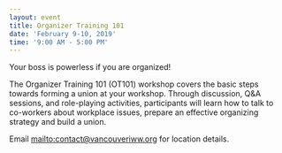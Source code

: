 ```yaml
---
layout: event
title: Organizer Training 101
date: 'February 9-10, 2019'
time: '9:00 AM - 5:00 PM'
---
```


Your boss is powerless if you are organized!

The Organizer Training 101 (OT101) workshop covers the basic steps towards forming a union at your workshop. Through discussion, Q&A sessions, and role-playing activities, participants will learn how to talk to co-workers about workplace issues, prepare an effective organizing strategy and build a union.

Email <mailto:contact@vancouveriww.org> for location details.
